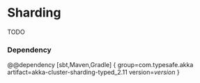 # Sharding

TODO

### Dependency

@@dependency [sbt,Maven,Gradle] {
  group=com.typesafe.akka
  artifact=akka-cluster-sharding-typed_2.11
  version=$version$
}
